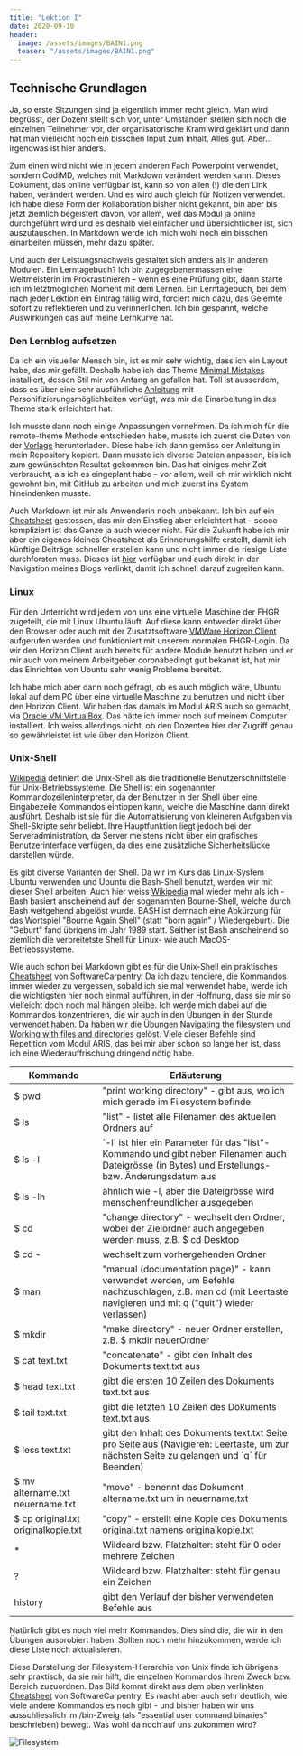 ```yaml
---
title: "Lektion I"
date: 2020-09-10
header:
  image: /assets/images/BAIN1.png
  teaser: "/assets/images/BAIN1.png"
---
```


## Technische Grundlagen

Ja, so erste Sitzungen sind ja eigentlich immer recht gleich. Man wird begrüsst, der Dozent stellt sich vor, unter Umständen stellen sich noch die einzelnen Teilnehmer vor, der organisatorische Kram wird geklärt und dann hat man vielleicht noch ein bisschen Input zum Inhalt. Alles gut. Aber… irgendwas ist hier anders. 

Zum einen wird nicht wie in jedem anderen Fach Powerpoint verwendet, sondern CodiMD, welches mit Markdown verändert werden kann. Dieses Dokument, das online verfügbar ist, kann so von allen (!) die den Link haben, verändert werden. Und es wird auch gleich für Notizen verwendet. Ich habe diese Form der Kollaboration bisher nicht gekannt, bin aber bis jetzt ziemlich begeistert davon, vor allem, weil das Modul ja online durchgeführt wird und es deshalb viel einfacher und übersichtlicher ist, sich auszutauschen. In Markdown werde ich mich wohl noch ein bisschen einarbeiten müssen, mehr dazu später. 

Und auch der Leistungsnachweis gestaltet sich anders als in anderen Modulen. Ein Lerntagebuch? Ich bin zugegebenermassen eine Weltmeisterin im Prokrastinieren – wenn es eine Prüfung gibt, dann starte ich im letztmöglichen Moment mit dem Lernen. Ein Lerntagebuch, bei dem nach jeder Lektion ein Eintrag fällig wird, forciert mich dazu, das Gelernte sofort zu reflektieren und zu verinnerlichen. Ich bin gespannt, welche Auswirkungen das auf meine Lernkurve hat. 

### Den Lernblog aufsetzen
Da ich ein visueller Mensch bin, ist es mir sehr wichtig, dass ich ein Layout habe, das mir gefällt. Deshalb habe ich das Theme [Minimal Mistakes](https://mmistakes.github.io/minimal-mistakes/) installiert, dessen Stil mir von Anfang an gefallen hat. Toll ist ausserdem, dass es über eine sehr ausführliche [Anleitung]( https://mmistakes.github.io/minimal-mistakes/docs/quick-start-guide/) mit Personifizierungsmöglichkeiten verfügt, was mir die Einarbeitung in das Theme stark erleichtert hat. 

Ich musste dann noch einige Anpassungen vornehmen. Da ich mich für die remote-theme Methode entschieden habe, musste ich zuerst die Daten von der [Vorlage](https://github.com/mmistakes/mm-github-pages-starter) herunterladen. Diese habe ich dann gemäss der Anleitung in mein Repository kopiert. Dann musste ich diverse Dateien anpassen, bis ich zum gewünschten Resultat gekommen bin. Das hat einiges mehr Zeit verbraucht, als ich es eingeplant habe – vor allem, weil ich mir wirklich nicht gewohnt bin, mit GitHub zu arbeiten und mich zuerst ins System hineindenken musste.

Auch Markdown ist mir als Anwenderin noch unbekannt. Ich bin auf ein [Cheatsheet]( https://github.com/adam-p/markdown-here/wiki/Markdown-Cheatsheet) gestossen, das mir den Einstieg aber erleichtert hat – soooo kompliziert ist das Ganze ja auch wieder nicht. Für die Zukunft habe ich mir aber ein eigenes kleines Cheatsheet als Erinnerungshilfe erstellt, damit ich künftige Beiträge schneller erstellen kann und nicht immer die riesige Liste durchforsten muss. Dieses ist [hier](https://leabaechli.github.io/leagabriela/markdown/) verfügbar und auch direkt in der Navigation meines Blogs verlinkt, damit ich schnell darauf zugreifen kann. 

### Linux
Für den Unterricht wird jedem von uns eine virtuelle Maschine der FHGR zugeteilt, die mit Linux Ubuntu läuft. Auf diese kann entweder direkt über den Browser oder auch mit der Zusatztsoftware [VMWare Horizon Client](https://my.vmware.com/en/web/vmware/downloads/info/slug/desktop_end_user_computing/vmware_horizon_clients/2006) aufgerufen werden und funktioniert mit unserem normalen FHGR-Login. Da wir den Horizon Client auch bereits für andere Module benutzt haben und er mir auch von meinem Arbeitgeber coronabedingt gut bekannt ist, hat mir das Einrichten von Ubuntu sehr wenig Probleme bereitet. 

Ich habe mich aber dann noch gefragt, ob es auch möglich wäre, Ubuntu lokal auf dem PC über eine virtuelle Maschine zu benutzen und nicht über den Horizon Client. Wir haben das damals im Modul ARIS auch so gemacht, via [Oracle VM VirtualBox](https://www.virtualbox.org/). Das hätte ich immer noch auf meinem Computer installiert. Ich weiss allerdings nicht, ob den Dozenten hier der Zugriff genau so gewährleistet ist wie über den Horizon Client. 


### Unix-Shell
[Wikipedia](https://de.wikipedia.org/wiki/Unix-Shell) definiert die Unix-Shell als die traditionelle Benutzerschnittstelle für Unix-Betriebssysteme. Die Shell ist ein sogenannter Kommandozeileninterpreter, da der Benutzer  in der Shell über eine Eingabezeile Kommandos eintippen kann, welche die Maschine dann direkt ausführt. Deshalb ist sie für die Automatisierung von kleineren Aufgaben via Shell-Skripte sehr beliebt. Ihre Hauptfunktion liegt jedoch bei der Serveradministration, da Server meistens nicht über ein grafisches Benutzerinterface verfügen, da dies eine zusätzliche Sicherheitslücke darstellen würde. 

Es gibt diverse Varianten der Shell. Da wir im Kurs das Linux-System Ubuntu verwenden und Ubuntu die Bash-Shell benutzt, werden wir mit dieser Shell arbeiten. Auch hier weiss [Wikipedia](https://de.wikipedia.org/wiki/Bash_(Shell)) mal wieder mehr als ich - Bash basiert anscheinend auf der sogenannten Bourne-Shell, welche durch Bash weitgehend abgelöst wurde. BASH ist demnach eine Abkürzung für das Wortspiel "Bourne Again Shell" (statt "born again" / Wiedergeburt). Die "Geburt" fand übrigens im Jahr 1989 statt. Seither ist Bash anscheinend so ziemlich die verbreitetste Shell für Linux- wie auch MacOS-Betriebssysteme. 

Wie auch schon bei Markdown gibt es für die Unix-Shell ein praktisches [Cheatsheet](https://swcarpentry.github.io/shell-novice/reference/) von SoftwareCarpentry. Da ich dazu tendiere, die Kommandos immer wieder zu vergessen, sobald ich sie mal verwendet habe, werde ich die wichtigsten hier noch einmal aufführen, in der Hoffnung, dass sie mir so vielleicht doch noch mal hängen bleibe. Ich werde mich dabei auf die Kommandos konzentrieren, die wir auch in den Übungen in der Stunde verwendet haben. Da haben wir die Übungen [Navigating the filesystem](https://librarycarpentry.org/lc-shell/02-navigating-the-filesystem/index.html) und [Working with files and directories](https://librarycarpentry.org/lc-shell/03-working-with-files-and-folders/index.html) gelöst. Viele dieser Befehle sind Repetition vom Modul ARIS, das bei mir aber schon so lange her ist, dass ich eine Wiederauffrischung dringend nötig habe. 

| Kommando | Erläuterung |
| -------- | ----------- | 
| $ pwd  |"print working directory" - gibt aus, wo ich mich gerade im Filesystem befinde |
| $ ls   |"list" - listet alle Filenamen des aktuellen Ordners auf |
|$ ls -l |´-l´ ist hier ein Parameter für das "list"-Kommando und gibt neben Filenamen auch Dateigrösse (in Bytes) und Erstellungs- bzw. Änderungsdatum aus  |
|$ ls -lh|ähnlich wie -l, aber die Dateigrösse wird menschenfreundlicher ausgegeben |
|$ cd|"change directory" - wechselt den Ordner, wobei der Zielordner auch angegeben werden muss, z.B. $ cd Desktop|
|$ cd -|wechselt zum vorhergehenden Ordner |
|$ man|"manual (documentation page)" - kann verwendet werden, um Befehle nachzuschlagen, z.B. man cd (mit Leertaste navigieren und mit q ("quit") wieder verlassen) |
|$ mkdir|"make directory" - neuer Ordner erstellen, z.B. $ mkdir neuerOrdner|
|$ cat text.txt|"concatenate" - gibt den Inhalt des Dokuments text.txt aus|
|$ head text.txt|gibt die ersten 10 Zeilen des Dokuments text.txt aus|
|$ tail text.txt|gibt die letzten 10 Zeilen des Dokuments text.txt aus|
|$ less text.txt|gibt den Inhalt des Dokuments text.txt Seite pro Seite aus (Navigieren: Leertaste, um zur nächsten Seite zu gelangen und ´q´ für Beenden)|
|$ mv altername.txt neuername.txt|"move" - benennt das Dokument altername.txt um in neuername.txt|
|$ cp original.txt originalkopie.txt|"copy" - erstellt eine Kopie des Dokuments original.txt namens originalkopie.txt|
| * | Wildcard bzw. Platzhalter: steht für 0 oder mehrere Zeichen|
|? |Wildcard bzw. Platzhalter: steht für genau ein Zeichen|
|history|gibt den Verlauf der bisher verwendeten Befehle aus |

Natürlich gibt es noch viel mehr Kommandos. Dies sind die, die wir in den Übungen ausprobiert haben. Sollten noch mehr hinzukommen, werde ich diese Liste noch aktualisieren. 

Diese Darstellung der Filesystem-Hierarchie von Unix finde ich übrigens sehr praktisch, da sie mir hilft, die einzelnen Kommandos ihrem Zweck bzw. Bereich zuzuordnen. Das Bild kommt direkt aus dem oben verlinkten [Cheatsheet](https://swcarpentry.github.io/shell-novice/reference/) von SoftwareCarpentry. Es macht aber auch sehr deutlich, wie viele andere Kommandos es noch gibt - und bisher haben wir uns ausschliesslich im /bin-Zweig (als "essential user command binaries" beschrieben) bewegt. Was wohl da noch auf uns zukommen wird?

![Filesystem](https://swcarpentry.github.io/shell-novice/fig/standard-filesystem-hierarchy.svg "Unix-Filesystem-Hierarchie")
